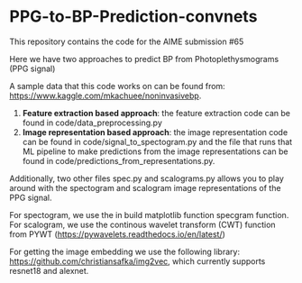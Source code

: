 # PPG-to-BP-Prediction-convnets

This repository contains the code for the AIME submission #65

Here we have two approaches to predict BP from Photoplethysmograms (PPG signal)

A sample data that this code works on can be found from: https://www.kaggle.com/mkachuee/noninvasivebp.

1. **Feature extraction based approach**: the feature extraction code can be found in code/data_preprocessing.py
2. **Image representation based approach**: the image representation code can be found in code/signal_to_spectogram.py and the file that runs that ML pipeline to make predictions from the image representations can be found in code/predictions_from_representations.py. 

Additionally, two other files spec.py and scalograms.py allows you to play around with the spectogram and scalogram image representations of the PPG signal. 

For spectogram, we use the in build matplotlib function specgram function. 
For scalogram, we use the continous wavelet transform (CWT) function from PYWT (https://pywavelets.readthedocs.io/en/latest/)

For getting the image embedding we use the following library: https://github.com/christiansafka/img2vec, which currently supports resnet18 and alexnet. 
